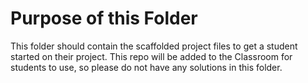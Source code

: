# Purpose of this Folder

This folder should contain the scaffolded project files to get a student started on 
their project. 
This repo will be added to the Classroom for students to use, so please do not have 
any solutions in this folder.
